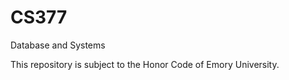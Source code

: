 # CS377
<p>Database and Systems


This repository is subject to the Honor Code of Emory University. 
</p>
